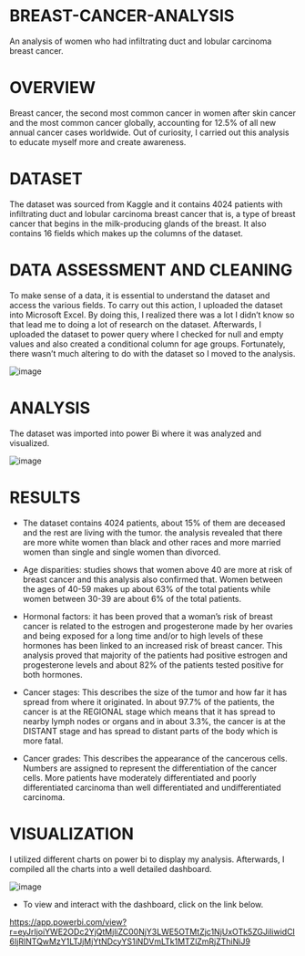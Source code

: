 # BREAST-CANCER-ANALYSIS
An analysis of women who had infiltrating duct and lobular carcinoma breast cancer.

# OVERVIEW
Breast cancer, the second most common cancer in women after skin cancer and the most common cancer globally, accounting for 12.5% of all new annual cancer cases worldwide. Out of curiosity, I carried out this analysis to educate myself more and create awareness. 

# DATASET
The dataset was sourced from Kaggle and it contains 4024 patients with infiltrating duct and lobular carcinoma breast cancer that is, a type of breast cancer that begins in the milk-producing glands of the breast. It also contains 16 fields which makes up the columns of the dataset.

# DATA ASSESSMENT AND CLEANING
To make sense of a data, it is essential to understand the dataset and access the various fields. To carry out this action, I uploaded the dataset into Microsoft Excel. By doing this, I realized there was a lot I didn’t know so that lead me to doing a lot of research on the dataset. 
Afterwards, I uploaded the dataset to power query where I checked for null and empty values and also created a conditional column for age groups. Fortunately, there wasn’t much altering to do with the dataset so I moved to the analysis.

![image](https://user-images.githubusercontent.com/114547009/198902823-8f498f6a-f88e-4519-8dd6-b02190941130.png)

# ANALYSIS
The dataset was imported into power Bi where it was analyzed and visualized.

![image](https://user-images.githubusercontent.com/114547009/198902872-ce1303b6-f797-42f8-bdad-bc0972ad0288.png)

# RESULTS
* The dataset contains 4024 patients, about 15% of them are deceased and the rest are living with the tumor. 
the analysis revealed that there are more white women than black and other races and more married women than single and single women than divorced.

* Age disparities: studies shows that women above 40 are more at risk of breast cancer and this analysis also confirmed that. Women between the ages of 40-59 makes up about 63% of the total patients while women between 30-39 are about 6% of the total patients.

* Hormonal factors: it has been proved that a woman’s risk of breast cancer is related to the estrogen and progesterone made by her ovaries and being exposed for a long time and/or to high levels of these hormones has been linked to an increased risk of breast cancer. This analysis proved that majority of the patients had positive estrogen and progesterone levels and about 82% of the patients tested positive for both hormones.

* Cancer stages: This describes the size of the tumor and how far it has spread from where it originated. In about 97.7% of the patients, the cancer is at the REGIONAL stage which means that it has spread to nearby lymph nodes or organs and in about 3.3%, the cancer is at the DISTANT stage and has spread to distant parts of the body which is more fatal.

* Cancer grades: This describes the appearance of the cancerous cells. Numbers are assigned to represent the differentiation of the cancer cells. More patients have moderately differentiated and poorly differentiated carcinoma than well differentiated and undifferentiated carcinoma.

# VISUALIZATION
I utilized different charts on power bi to display my analysis. Afterwards, I compiled all the charts into a well detailed dashboard. 

![image](https://user-images.githubusercontent.com/114547009/198903455-21d1be1c-ea13-4eed-b5e8-746bf2fec070.png)

* To view and interact with the dashboard, click on the link below.

https://app.powerbi.com/view?r=eyJrIjoiYWE2ODc2YjQtMjliZC00NjY3LWE5OTMtZjc1NjUxOTk5ZGJiIiwidCI6IjRlNTQwMzY1LTJjMjYtNDcyYS1iNDVmLTk1MTZlZmRjZThiNiJ9
